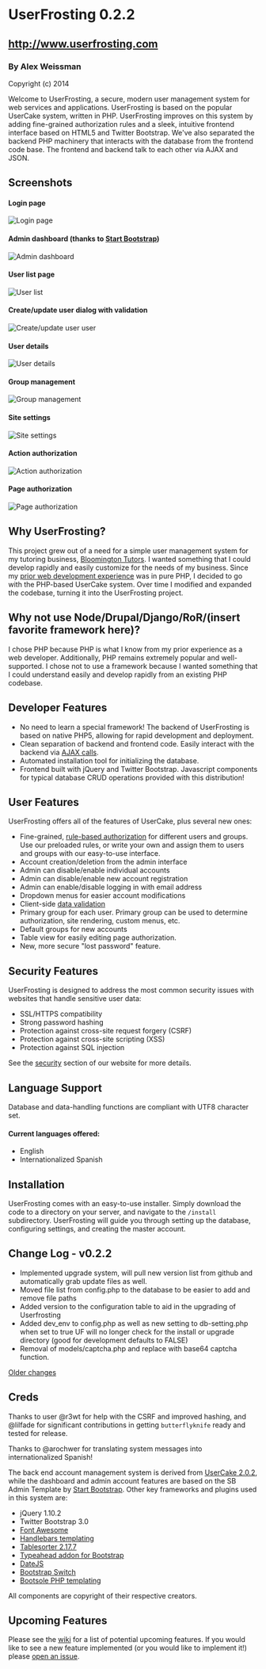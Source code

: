 
# UserFrosting 0.2.2
## http://www.userfrosting.com

### By Alex Weissman

Copyright (c) 2014

Welcome to UserFrosting, a secure, modern user management system for web services and applications.  UserFrosting is based on the popular UserCake system, written in PHP.  UserFrosting improves on this system by adding fine-grained authorization rules and a sleek, intuitive frontend interface based on HTML5 and Twitter Bootstrap.  We've also separated the backend PHP machinery that interacts with the database from the frontend code base.  The frontend and backend talk to each other via AJAX and JSON.

Screenshots
-----------------
#### Login page
![Login page](/screenshots/login.png "Login page")
#### Admin dashboard (thanks to [Start Bootstrap](http://startbootstrap.com))
![Admin dashboard](/screenshots/dashboard.png "Admin dashboard")
#### User list page
![User list](/screenshots/users.png "User list page")
#### Create/update user dialog with validation
![Create/update user user](/screenshots/update_user.png "Create/update user dialog")
#### User details
![User details](/screenshots/user_details.png "User details page")
#### Group management
![Group management](/screenshots/groups.png "Group management page")
#### Site settings
![Site settings](/screenshots/site_settings.png "Site settings page")
#### Action authorization
![Action authorization](/screenshots/action_auth.png "Action authorization")
#### Page authorization
![Page authorization](/screenshots/page_auth.png "Page authorization")

Why UserFrosting?
-----------------
This project grew out of a need for a simple user management system for my tutoring business, [Bloomington Tutors](http://bloomingtontutors.com).  I wanted something that I could develop rapidly and easily customize for the needs of my business.  Since my [prior web development experience](http://alexanderweissman.com/completed-projects/) was in pure PHP, I decided to go with the PHP-based UserCake system.  Over time I modified and expanded the codebase, turning it into the UserFrosting project.

Why not use Node/Drupal/Django/RoR/(insert favorite framework here)?
--------------------------------------------------------------------
I chose PHP because PHP is what I know from my prior experience as a web developer. Additionally, PHP remains extremely popular and well-supported.  I chose not to use a framework because I wanted something that I could understand easily and develop rapidly from an existing PHP codebase.

Developer Features
------------------
- No need to learn a special framework!  The backend of UserFrosting is based on native PHP5, allowing for rapid development and deployment.
- Clean separation of backend and frontend code.  Easily interact with the backend via [AJAX calls](http://www.userfrosting.com/backend-api.html).
- Automated installation tool for initializing the database.
- Frontend built with jQuery and Twitter Bootstrap.  Javascript components for typical database CRUD operations provided with this distribution!

User Features
-------------
UserFrosting offers all of the features of UserCake, plus several new ones:

- Fine-grained, [rule-based authorization](http://www.userfrosting.com/features.html#authorization) for different users and groups.  Use our preloaded rules, or write your own and assign them to users and groups with our easy-to-use interface.
- Account creation/deletion from the admin interface
- Admin can disable/enable individual accounts
- Admin can disable/enable new account registration
- Admin can enable/disable logging in with email address
- Dropdown menus for easier account modifications
- Client-side [data validation](http://www.userfrosting.com/features.html#validation)
- Primary group for each user.  Primary group can be used to determine authorization, site rendering, custom menus, etc.
- Default groups for new accounts
- Table view for easily editing page authorization.
- New, more secure "lost password" feature.

Security Features
-----------------
UserFrosting is designed to address the most common security issues with websites that handle sensitive user data:

- SSL/HTTPS compatibility
- Strong password hashing
- Protection against cross-site request forgery (CSRF)
- Protection against cross-site scripting (XSS)
- Protection against SQL injection

See the [security](http://www.userfrosting.com/security.html) section of our website for more details.

Language Support
----------------
Database and data-handling functions are compliant with UTF8 character set.

#### Current languages offered:

- English
- Internationalized Spanish

Installation
--------------

UserFrosting comes with an easy-to-use installer.  Simply download the code to a directory on your server, and navigate to the <code>/install</code> subdirectory.  UserFrosting will guide you through setting up the database, configuring settings, and creating the master account.

Change Log - v0.2.2
-------------------

- Implemented upgrade system, will pull new version list from github and automatically grab update files as well.
- Moved file list from config.php to the database to be easier to add and remove file paths
- Added version to the configuration table to aid in the upgrading of Userfrosting
- Added dev_env to config.php as well as new setting to db-setting.php when set to true UF will no longer check for the install or upgrade directory (good for development defaults to FALSE)
- Removal of models/captcha.php and replace with base64 captcha function.

[Older changes](CHANGELOG.md)

Creds
-----

Thanks to user @r3wt for help with the CSRF and improved hashing, and @lilfade for significant contributions in getting `butterflyknife` ready and tested for release.

Thanks to @arochwer for translating system messages into internationalized Spanish!

The back end account management system is derived from [UserCake 2.0.2](http://usercake.com), while the dashboard and admin account features are based on the SB Admin Template by [Start Bootstrap](http://startbootstrap.com). Other key frameworks and plugins used in this system are:

*  jQuery 1.10.2
*  Twitter Bootstrap 3.0
*  [Font Awesome](http://fontawesome.io)
*  [Handlebars templating](http://handlebarsjs.com/)
*  [Tablesorter 2.17.7](http://tablesorter.com)
*  [Typeahead addon for Bootstrap](https://github.com/twitter/typeahead.js)
*  [DateJS](http://www.datejs.com)
*  [Bootstrap Switch](http://bootstrap-switch.org)
*  [Bootsole PHP templating](https://github.com/alexweissman/bootsole)

All components are copyright of their respective creators.

Upcoming Features
-----------------

Please see the [wiki](https://github.com/alexweissman/UserFrosting/wiki/Upcoming-features) for a list of potential upcoming features.  If you would like to see a new feature implemented (or you would like to implement it!) please [open an issue](https://github.com/alexweissman/UserFrosting/issues?direction=desc&sort=updated&state=open).
